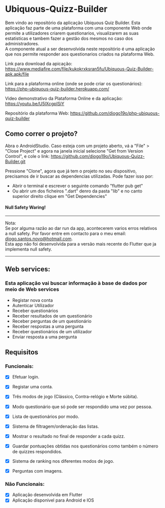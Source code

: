 # Ubiquous-Quizz-Builder
Bem vindo ao repositório da aplicação Ubiquous Quiz Builder. Esta aplicação faz parte de uma plataforma com uma componente Web onde permite a utilizadores criarem questionarios, visualizarem as suas estatisticas e tambem fazer a gestão dos mesmos no caso dos administradores.  
A componente atual a ser desenvolvida neste repositório é uma aplicação que nos permite responder aos questionarios criados na plataforma Web.

Link para download da apicação:
https://www.mediafire.com/file/kukokrxksran5fu/Ubiquous-Quiz-Builder-apk.apk/file

Link para a plataforma online (onde se pode criar os questionários):
https://php-ubiquous-quiz-builder.herokuapp.com/

Video demonstrativo da Plataforma Online e da aplicação:
https://youtu.be/U5lXcgpISiY

Repositório da plataforma Web:
https://github.com/diogo19o/php-ubiquous-quiz-builder

## Como correr o projeto?

Abra o AndroidStudio. Caso esteja com um projeto aberto, vá a "File" > "Close Project" e agora na janela inicial selecione "Get from Version Control", e cole o link: https://github.com/diogo19o/Ubiquous-Quizz-Builder.git

Pressione "Clone", agora que já tem o projeto no seu dispositivo, precisamos de ir buscar as dependencias utilizadas. Pode fazer isso por:
* Abrir o terminal e escrever o seguinte comando "flutter pub get"
* Ou abrir um dos ficheiros ".dart" denro da pasta "lib" e no canto superior direito clique em "Get Dependencies"

#### Null Safety Waring!
*****
Nota:  
Se por alguma razão ao dar run da app, acontecerem varios erros relativos a null safety. Por favor entre em contacto para o meu email: diogo.santos.novo@hotmail.com.  
Esta app não foi desenvolvida para a versão mais recente do Flutter que ja implementa null safety.
*****


## Web services:

### Esta aplicação vai buscar informação à base de dados por meio de Web services

* Registar nova conta
* Autenticar Utilizador
* Receber questionários
* Receber resultados de um questionário
* Receber perguntas de um questionário
* Receber respostas a uma pergunta
* Receber questionários de um utilizador
* Enviar resposta a uma pergunta

## Requisitos

### Funcionais:
- [x] Efetuar login.
- [x] Registar uma conta.
- [x] Três modos de jogo (Clássico, Contra-relógio e Morte súbita).
- [x] Modo questionário que só pode ser respondido uma vez por pessoa.
- [x] Lista de questionários por modo.
- [x] Sistema de filtragem/ordenação das listas.
- [x] Mostrar o resultado no final de responder a cada quizz.
- [x] Guardar pontuações obtidas nos questionários como também o número de quizzes respondidos.
- [x] Sistema de ranking nos diferentes modos de jogo.
- [x] Perguntas com imagens.


### Não Funcionais:
- [x] Aplicação desenvolvida em Flutter
- [x] Aplicação disponivel para Android e IOS

